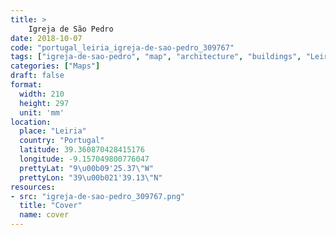 ```yaml
---
title: > 
    Igreja de São Pedro
date: 2018-10-07
code: "portugal_leiria_igreja-de-sao-pedro_309767"
tags: ["igreja-de-sao-pedro", "map", "architecture", "buildings", "Leiria", "Portugal"]
categories: ["Maps"]
draft: false
format:
  width: 210
  height: 297
  unit: 'mm'
location:
  place: "Leiria"
  country: "Portugal"
  latitude: 39.360870428415176
  longitude: -9.157049800776047
  prettyLat: "9\u00b09'25.37\"W"
  prettyLon: "39\u00b021'39.13\"N"
resources:
- src: "igreja-de-sao-pedro_309767.png"
  title: "Cover"
  name: cover
---
```

